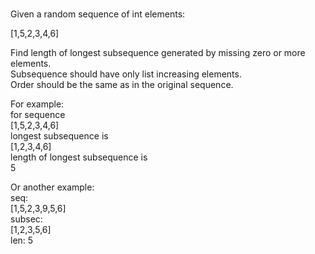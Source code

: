 #
Given a random sequence of int elements:

[1,5,2,3,4,6]

Find length of longest subsequence generated by missing zero or more elements.\
Subsequence should have only list increasing elements.\
Order should be the same as in the original sequence.

For example:\
for sequence\
[1,5,2,3,4,6]\
longest subsequence is\
[1,2,3,4,6]\
length of longest subsequence is\
5

Or another example:\
seq:\
[1,5,2,3,9,5,6]\
subsec:\
[1,2,3,5,6]\
len:
5

